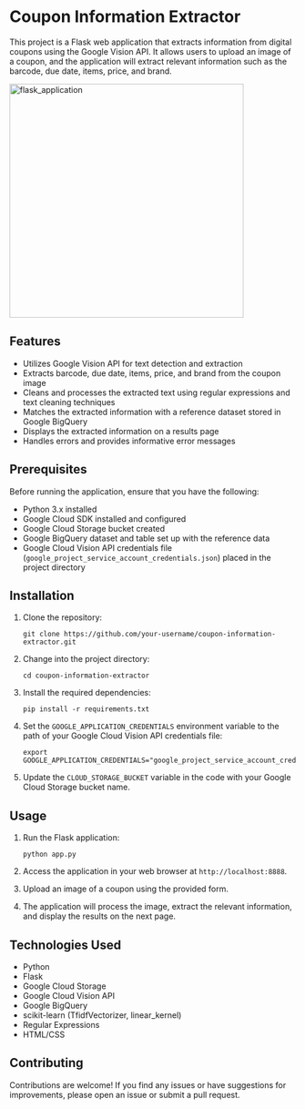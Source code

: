 # Coupon Information Extractor

This project is a Flask web application that extracts information from digital coupons using the Google Vision API. It allows users to upload an image of a coupon, and the application will extract relevant information such as the barcode, due date, items, price, and brand.

[<img width="411" alt="flask_application" src="https://github.com/llnOrmll/OCR_Digital_Coupons/assets/32804828/9993ce74-4898-4fdf-b6ea-edbfaae5b68e">](https://github.com/llnOrmll/OCR_Digital_Coupons/blob/main/sample_images/flask_application.png)



## Features

- Utilizes Google Vision API for text detection and extraction
- Extracts barcode, due date, items, price, and brand from the coupon image
- Cleans and processes the extracted text using regular expressions and text cleaning techniques
- Matches the extracted information with a reference dataset stored in Google BigQuery
- Displays the extracted information on a results page
- Handles errors and provides informative error messages

## Prerequisites

Before running the application, ensure that you have the following:

- Python 3.x installed
- Google Cloud SDK installed and configured
- Google Cloud Storage bucket created
- Google BigQuery dataset and table set up with the reference data
- Google Cloud Vision API credentials file (`google_project_service_account_credentials.json`) placed in the project directory

## Installation

1. Clone the repository:
   ```
   git clone https://github.com/your-username/coupon-information-extractor.git
   ```

2. Change into the project directory:
   ```
   cd coupon-information-extractor
   ```

3. Install the required dependencies:
   ```
   pip install -r requirements.txt
   ```

4. Set the `GOOGLE_APPLICATION_CREDENTIALS` environment variable to the path of your Google Cloud Vision API credentials file:
   ```
   export GOOGLE_APPLICATION_CREDENTIALS="google_project_service_account_credentials.json"
   ```

5. Update the `CLOUD_STORAGE_BUCKET` variable in the code with your Google Cloud Storage bucket name.

## Usage

1. Run the Flask application:
   ```
   python app.py
   ```

2. Access the application in your web browser at `http://localhost:8888`.

3. Upload an image of a coupon using the provided form.

4. The application will process the image, extract the relevant information, and display the results on the next page.

## Technologies Used

- Python
- Flask
- Google Cloud Storage
- Google Cloud Vision API
- Google BigQuery
- scikit-learn (TfidfVectorizer, linear_kernel)
- Regular Expressions
- HTML/CSS

## Contributing

Contributions are welcome! If you find any issues or have suggestions for improvements, please open an issue or submit a pull request.
